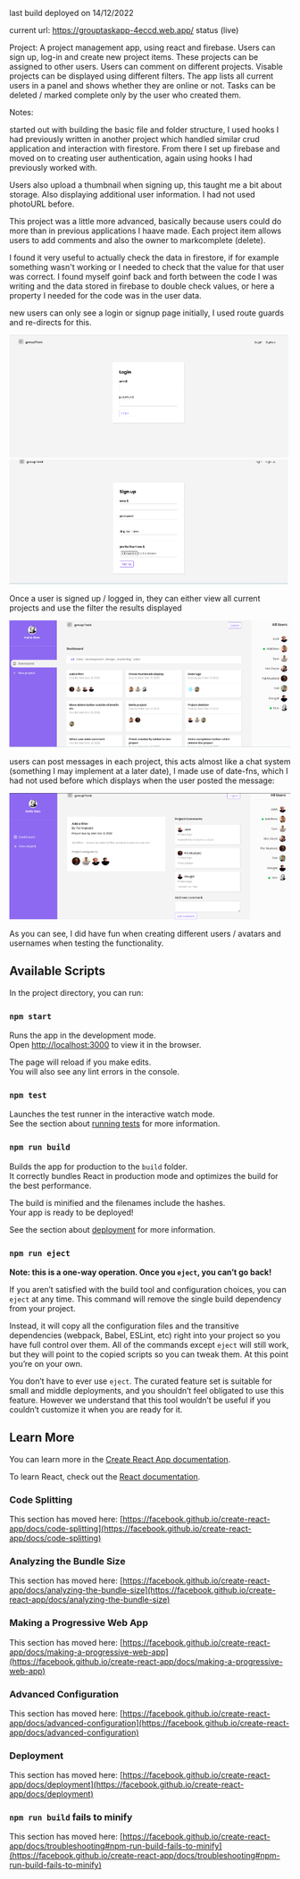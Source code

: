 
last build deployed on 14/12/2022 

current url: https://grouptaskapp-4eccd.web.app/
status (live)

Project: A project management app, using react and firebase. Users can sign up, log-in and create new project items. These projects can be 
assigned to other users. Users can comment on different projects. Visable projects can be displayed using different filters. The app lists all current
users in a panel and shows whether they are online or not. Tasks can be deleted / marked complete only by the user who created them.

Notes: 

started out with building the basic file and folder structure, I used hooks I had previously written in another project which handled similar crud application and interaction with firestore. From there I set up firebase and moved on to creating user authentication, again using hooks I had previously worked with. 

Users also upload a thumbnail when signing up, this taught me a bit about storage. Also displaying additional user information. I had not used photoURL before.

This project was a little more advanced, basically because users could do more than in previous applications I haave made. Each project item allows users to add comments and also the owner to markcomplete (delete). 

I found it very useful to actually check the data in firestore, if for example something wasn't working or I needed to check that the value for that user was correct. I found myself goinf back and forth between the code I was writing and the data stored in firebase to double check values, or here a property I needed for the code was in the user data. 

new users can only see a login or signup page initially, I used route guards and re-directs for this. 

![Screenshot](loginimg.png) ![Screenshot](signupimg.png)



Once a user is signed up / logged in, they can either view all current projects and use the filter the results displayed

![Screenshot](loggedin1.png)


users can post messages in each project, this acts almost like a chat system (something I may implement at a later date), I made use of date-fns, which I had not used before which displays when the user posted the message: 

![Screenshot](projectscreen.png)


As you can see, I did have fun when creating different users / avatars and usernames when testing the functionality. 


## Available Scripts

In the project directory, you can run:

### `npm start`

Runs the app in the development mode.\
Open [http://localhost:3000](http://localhost:3000) to view it in the browser.

The page will reload if you make edits.\
You will also see any lint errors in the console.

### `npm test`

Launches the test runner in the interactive watch mode.\
See the section about [running tests](https://facebook.github.io/create-react-app/docs/running-tests) for more information.

### `npm run build`

Builds the app for production to the `build` folder.\
It correctly bundles React in production mode and optimizes the build for the best performance.

The build is minified and the filenames include the hashes.\
Your app is ready to be deployed!

See the section about [deployment](https://facebook.github.io/create-react-app/docs/deployment) for more information.

### `npm run eject`

**Note: this is a one-way operation. Once you `eject`, you can’t go back!**

If you aren’t satisfied with the build tool and configuration choices, you can `eject` at any time. This command will remove the single build dependency from your project.

Instead, it will copy all the configuration files and the transitive dependencies (webpack, Babel, ESLint, etc) right into your project so you have full control over them. All of the commands except `eject` will still work, but they will point to the copied scripts so you can tweak them. At this point you’re on your own.

You don’t have to ever use `eject`. The curated feature set is suitable for small and middle deployments, and you shouldn’t feel obligated to use this feature. However we understand that this tool wouldn’t be useful if you couldn’t customize it when you are ready for it.

## Learn More

You can learn more in the [Create React App documentation](https://facebook.github.io/create-react-app/docs/getting-started).

To learn React, check out the [React documentation](https://reactjs.org/).

### Code Splitting

This section has moved here: [https://facebook.github.io/create-react-app/docs/code-splitting](https://facebook.github.io/create-react-app/docs/code-splitting)

### Analyzing the Bundle Size

This section has moved here: [https://facebook.github.io/create-react-app/docs/analyzing-the-bundle-size](https://facebook.github.io/create-react-app/docs/analyzing-the-bundle-size)

### Making a Progressive Web App

This section has moved here: [https://facebook.github.io/create-react-app/docs/making-a-progressive-web-app](https://facebook.github.io/create-react-app/docs/making-a-progressive-web-app)

### Advanced Configuration

This section has moved here: [https://facebook.github.io/create-react-app/docs/advanced-configuration](https://facebook.github.io/create-react-app/docs/advanced-configuration)

### Deployment

This section has moved here: [https://facebook.github.io/create-react-app/docs/deployment](https://facebook.github.io/create-react-app/docs/deployment)

### `npm run build` fails to minify

This section has moved here: [https://facebook.github.io/create-react-app/docs/troubleshooting#npm-run-build-fails-to-minify](https://facebook.github.io/create-react-app/docs/troubleshooting#npm-run-build-fails-to-minify)
